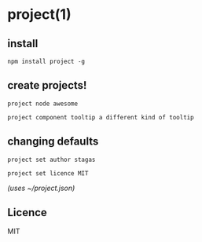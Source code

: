 
# project(1)

## install

`npm install project -g`

## create projects!

`project node awesome`

`project component tooltip a different kind of tooltip`

## changing defaults

`project set author stagas`

`project set licence MIT`

_(uses ~/project.json)_

## Licence

MIT
